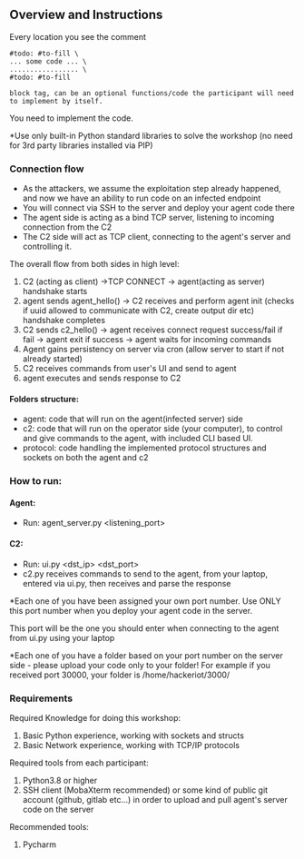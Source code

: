 
## Overview and Instructions

Every location you see the comment 

    #todo: #to-fill \
    ... some code ... \
    ................. \
    #todo: #to-fill
    
    block tag, can be an optional functions/code the participant will need to implement by itself. 

You need to implement the code.

*Use only built-in Python standard libraries to solve the workshop (no need for 3rd party libraries installed via PIP) 


### Connection flow
  * As the attackers, we assume the exploitation step already happened, and now we have an ability to run code on an infected endpoint
  * You will connect via SSH to the server and deploy your agent code there
* The agent side is acting as a bind TCP server, listening to incoming connection from the C2
* The C2 side will act as TCP client, connecting to the agent's server and controlling it.


The overall flow from both sides in high level:

1. C2 (acting as client) ->TCP CONNECT ->  agent(acting as server)
     handshake starts
2. agent sends agent_hello() -> C2 receives and perform agent init
     (checks if uuid allowed to communicate with C2, create output dir etc)
     handshake completes
3. C2 sends c2_hello() -> agent receives connect request success/fail
    if fail -> agent exit
    if success -> agent waits for incoming commands
4. Agent gains persistency on server via cron (allow server to start if not already started)
5. C2 receives commands from user's UI and send to agent
6. agent executes and sends response to C2



#### Folders structure:
- agent: code that will run on the agent(infected server) side
- c2: code that will run on the operator side (your computer), to control and give commands to the agent, with included CLI based UI. 
- protocol: code handling the implemented protocol structures and sockets on both the agent and c2 

### How to run:
#### Agent:
  - Run: agent_server.py <listening_port>

#### C2:
  - Run: ui.py <dst_ip> <dst_port>
  - c2.py receives commands to send to the agent, from your laptop, entered via ui.py, then receives and parse the response


*Each one of you have been assigned your own port number. Use ONLY this port number when you deploy your agent code in the server.

This port will be the one you should enter when connecting to the agent from ui.py using your laptop

*Each one of you have a folder based on your port number on the server side - please upload your code only to your folder!
For example if you received port 30000, your folder is /home/hackeriot/3000/<put your agent code here>


### Requirements

Required Knowledge for doing this workshop:
1. Basic Python experience, working with sockets and structs
2. Basic Network experience, working with TCP/IP protocols

Required tools from each participant:
1. Python3.8 or higher
2. SSH client (MobaXterm recommended) or some kind of public git account (github, gitlab etc...) in order to upload and pull agent's server code on the server

Recommended tools:
1. Pycharm

